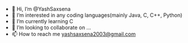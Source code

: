 - 👋 Hi, I’m @YashSaxsena
- 👀 I’m interested in any coding languages(mainly Java, C, C++, Python)
- 🌱 I’m currently learning C
- 💞️ I’m looking to collaborate on ...
- 📫 How to reach me yashsaxsena2003@gmail.com

<!---
YashSaxsena/YashSaxsena is a ✨ special ✨ repository because its `README.md` (this file) appears on your GitHub profile.
You can click the Preview link to take a look at your changes.
--->
